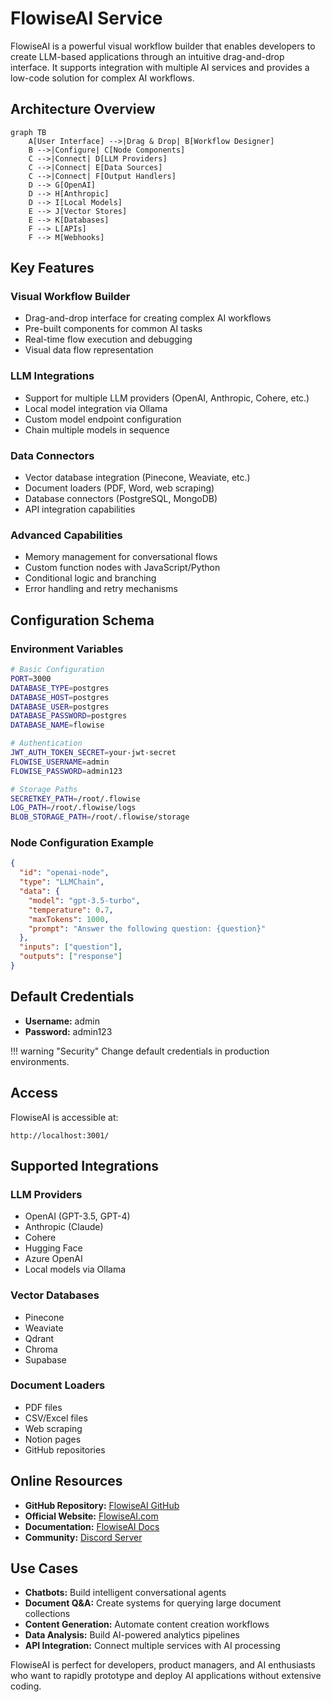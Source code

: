 # FlowiseAI Service

FlowiseAI is a powerful visual workflow builder that enables developers to create LLM-based applications through an intuitive drag-and-drop interface. It supports integration with multiple AI services and provides a low-code solution for complex AI workflows.

## Architecture Overview

```mermaid
graph TB
    A[User Interface] -->|Drag & Drop| B[Workflow Designer]
    B -->|Configure| C[Node Components]
    C -->|Connect| D[LLM Providers]
    C -->|Connect| E[Data Sources]
    C -->|Connect| F[Output Handlers]
    D --> G[OpenAI]
    D --> H[Anthropic]
    D --> I[Local Models]
    E --> J[Vector Stores]
    E --> K[Databases]
    F --> L[APIs]
    F --> M[Webhooks]
```

## Key Features

### Visual Workflow Builder
- Drag-and-drop interface for creating complex AI workflows
- Pre-built components for common AI tasks
- Real-time flow execution and debugging
- Visual data flow representation

### LLM Integrations
- Support for multiple LLM providers (OpenAI, Anthropic, Cohere, etc.)
- Local model integration via Ollama
- Custom model endpoint configuration
- Chain multiple models in sequence

### Data Connectors
- Vector database integration (Pinecone, Weaviate, etc.)
- Document loaders (PDF, Word, web scraping)
- Database connectors (PostgreSQL, MongoDB)
- API integration capabilities

### Advanced Capabilities
- Memory management for conversational flows
- Custom function nodes with JavaScript/Python
- Conditional logic and branching
- Error handling and retry mechanisms

## Configuration Schema

### Environment Variables
```bash
# Basic Configuration
PORT=3000
DATABASE_TYPE=postgres
DATABASE_HOST=postgres
DATABASE_USER=postgres
DATABASE_PASSWORD=postgres
DATABASE_NAME=flowise

# Authentication
JWT_AUTH_TOKEN_SECRET=your-jwt-secret
FLOWISE_USERNAME=admin
FLOWISE_PASSWORD=admin123

# Storage Paths
SECRETKEY_PATH=/root/.flowise
LOG_PATH=/root/.flowise/logs
BLOB_STORAGE_PATH=/root/.flowise/storage
```

### Node Configuration Example
```json
{
  "id": "openai-node",
  "type": "LLMChain",
  "data": {
    "model": "gpt-3.5-turbo",
    "temperature": 0.7,
    "maxTokens": 1000,
    "prompt": "Answer the following question: {question}"
  },
  "inputs": ["question"],
  "outputs": ["response"]
}
```

## Default Credentials

- **Username:** admin
- **Password:** admin123

!!! warning "Security"
    Change default credentials in production environments.

## Access

FlowiseAI is accessible at:

```
http://localhost:3001/
```

## Supported Integrations

### LLM Providers
- OpenAI (GPT-3.5, GPT-4)
- Anthropic (Claude)
- Cohere
- Hugging Face
- Azure OpenAI
- Local models via Ollama

### Vector Databases
- Pinecone
- Weaviate
- Qdrant
- Chroma
- Supabase

### Document Loaders
- PDF files
- CSV/Excel files
- Web scraping
- Notion pages
- GitHub repositories

## Online Resources

- **GitHub Repository:** [FlowiseAI GitHub](https://github.com/FlowiseAI/Flowise)
- **Official Website:** [FlowiseAI.com](https://flowiseai.com)
- **Documentation:** [FlowiseAI Docs](https://docs.flowiseai.com)
- **Community:** [Discord Server](https://discord.gg/jbaHfsRVBW)

## Use Cases

- **Chatbots:** Build intelligent conversational agents
- **Document Q&A:** Create systems for querying large document collections
- **Content Generation:** Automate content creation workflows
- **Data Analysis:** Build AI-powered analytics pipelines
- **API Integration:** Connect multiple services with AI processing

FlowiseAI is perfect for developers, product managers, and AI enthusiasts who want to rapidly prototype and deploy AI applications without extensive coding.
